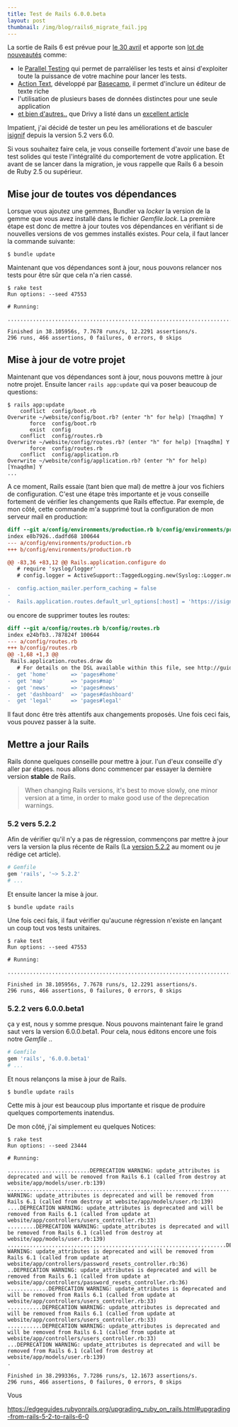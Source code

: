 ```yaml
---
title: Test de Rails 6.0.0.beta
layout: post
thumbnail: /img/blog/rails6_migrate_fail.jpg
---
```

La sortie de Rails 6 est prévue pour [le 30 avril](https://weblog.rubyonrails.org/2018/12/20/timeline-for-the-release-of-Rails-6-0/) et apporte son [lot de nouveautés](https://edgeguides.rubyonrails.org/6_0_release_notes.html) comme:

- le [Parallel Testing](https://edgeguides.rubyonrails.org/testing.html#parallel-testing) qui permet de parraléliser les tests et ainsi d'exploiter toute la puissance de votre machine pour lancer les tests.
- [Action Text](https://edgeguides.rubyonrails.org/action_text_overview.html), développé par [Basecamp](https://basecamp.com/), il permet d'inclure un éditeur de texte riche
- l'utilisation de plusieurs bases de données distinctes pour une seule application
- [et bien d'autres..](https://weblog.rubyonrails.org/2019/1/18/Rails-6-0-Action-Mailbox-Action-Text-Multiple-DBs-Parallel-Testing/) que Drivy a listé dans un [excellent article](https://drivy.engineering/rails-6-unnoticed-features/)

Impatient, j'ai décidé de tester un peu les améliorations et de basculer [isignif](https://isignif.fr) depuis la version 5.2 vers 6.0.

Si vous souhaitez faire cela, je vous conseille fortement d'avoir une base de test solides qui teste l'intégralité du comportement de votre application. Et avant de se lancer dans la migration, je vous rappelle que Rails 6 a besoin de Ruby 2.5 ou supérieur. 


## Mise  jour de toutes vos dépendances

Lorsque vous ajoutez une gemmes, Bundler va _locker_ la version de la gemme que vous avez installé dans le fichier _Gemfile.lock_. La première étape est donc de mettre à jour toutes vos dépendances en vérifiant si de nouvelles versions de vos gemmes installés existes. Pour cela, il faut lancer la commande suivante:

~~~
$ bundle update
~~~

Maintenant que vos dépendances sont à jour, nous pouvons relancer nos tests pour être sûr que cela n'a rien cassé.

~~~
$ rake test
Run options: --seed 47553

# Running:

........................................................................................................................................................................................................................................................................................................

Finished in 38.105956s, 7.7678 runs/s, 12.2291 assertions/s.
296 runs, 466 assertions, 0 failures, 0 errors, 0 skips
~~~

## Mise à jour de votre projet

Maintenant que vos dépendances sont à jour, nous pouvons mettre à jour notre projet.
Ensuite lancer `rails app:update` qui va poser beaucoup de questions:


~~~
$ rails app:update
    conflict  config/boot.rb
Overwrite ~/website/config/boot.rb? (enter "h" for help) [Ynaqdhm] Y
       force  config/boot.rb
       exist  config
    conflict  config/routes.rb
Overwrite ~/website/config/routes.rb? (enter "h" for help) [Ynaqdhm] Y
       force  config/routes.rb
    conflict  config/application.rb
Overwrite ~/website/config/application.rb? (enter "h" for help) [Ynaqdhm] Y
...
~~~

A ce moment, Rails essaie (tant bien que mal) de mettre à jour vos fichiers de configuration. C'est une étape très importante et je vous conseille fortement de vérifier les changements que Rails effectue. Par exemple, de mon côté, cette commande m'a supprimé tout la configuration de mon serveur mail en production:


~~~diff
diff --git a/config/environments/production.rb b/config/environments/production.rb
index e8b7926..dadfd68 100644
--- a/config/environments/production.rb
+++ b/config/environments/production.rb

@@ -83,36 +83,12 @@ Rails.application.configure do
   # require 'syslog/logger'
   # config.logger = ActiveSupport::TaggedLogging.new(Syslog::Logger.new 'app-name')

-  config.action_mailer.perform_caching = false
-
-  Rails.application.routes.default_url_options[:host] = 'https://isignif.fr'
~~~

ou encore de supprimer toutes les routes:

~~~diff
diff --git a/config/routes.rb b/config/routes.rb
index e24bfb3..787824f 100644
--- a/config/routes.rb
+++ b/config/routes.rb
@@ -1,68 +1,3 @@
 Rails.application.routes.draw do
   # For details on the DSL available within this file, see http://guides.rubyonrails.org/routing.html
-  get 'home'       => 'pages#home'
-  get 'map'        => 'pages#map'
-  get 'news'       => 'pages#news'
-  get 'dashboard'  => 'pages#dashboard'
-  get 'legal'      => 'pages#legal'
~~~

Il faut donc être très attentifs aux changements proposés. Une fois ceci fais, vous pouvez passer à la suite.

## Mettre a jour Rails

Rails donne quelques conseille pour mettre à jour. l'un d'eux conseille d'y aller par étapes. nous allons donc commencer par essayer la dernière version **stable** de Rails.

> When changing Rails versions, it's best to move slowly, one minor version at a time, in order to make good use of the deprecation warnings.

### 5.2 vers 5.2.2


Afin de vérifier qu'il n'y a pas de régression, commençons par mettre à jour vers la version la plus récente de Rails (La [version 5.2.2](https://rubygems.org/gems/rails/versions/5.2.2) au moment ou je rédige cet article).

~~~ruby
# Gemfile
gem 'rails', '~> 5.2.2'
# ...
~~~

Et ensuite lancer la mise à jour.

~~~
$ bundle update rails
~~~

Une fois ceci fais, il faut vérifier qu'aucune régression n'existe en lançant un coup tout vos tests unitaires.

~~~
$ rake test
Run options: --seed 47553

# Running:

........................................................................................................................................................................................................................................................................................................

Finished in 38.105956s, 7.7678 runs/s, 12.2291 assertions/s.
296 runs, 466 assertions, 0 failures, 0 errors, 0 skips
~~~


### 5.2.2 vers 6.0.0.beta1

ça y est, nous y somme presque. Nous pouvons maintenant faire le grand saut vers la version 6.0.0.beta1. Pour cela, nous éditons encore une fois notre _Gemfile_ ..

~~~ruby
# Gemfile
gem 'rails', '6.0.0.beta1'
# ...
~~~

Et nous relançons la mise à jour de Rails.

~~~
$ bundle update rails
~~~

Cette mis à jour est beaucoup plus importante et risque de produire quelques comportements inatendus.

De mon côté, j'ai simplement eu quelques Notices:

~~~
$ rake test
Run options: --seed 23444

# Running:

..........................DEPRECATION WARNING: update_attributes is deprecated and will be removed from Rails 6.1 (called from destroy at website/app/models/user.rb:139)
...................................................................................................................................................DEPRECATION WARNING: update_attributes is deprecated and will be removed from Rails 6.1 (called from destroy at website/app/models/user.rb:139)
....DEPRECATION WARNING: update_attributes is deprecated and will be removed from Rails 6.1 (called from update at website/app/controllers/users_controller.rb:33)
.........DEPRECATION WARNING: update_attributes is deprecated and will be removed from Rails 6.1 (called from destroy at website/app/models/user.rb:139)
.....................................................................DEPRECATION WARNING: update_attributes is deprecated and will be removed from Rails 6.1 (called from update at website/app/controllers/password_resets_controller.rb:36)
..DEPRECATION WARNING: update_attributes is deprecated and will be removed from Rails 6.1 (called from update at website/app/controllers/password_resets_controller.rb:36)
.............DEPRECATION WARNING: update_attributes is deprecated and will be removed from Rails 6.1 (called from update at website/app/controllers/users_controller.rb:33)
...........DEPRECATION WARNING: update_attributes is deprecated and will be removed from Rails 6.1 (called from update at website/app/controllers/users_controller.rb:33)
...........DEPRECATION WARNING: update_attributes is deprecated and will be removed from Rails 6.1 (called from update at website/app/controllers/users_controller.rb:33)
...DEPRECATION WARNING: update_attributes is deprecated and will be removed from Rails 6.1 (called from destroy at website/app/models/user.rb:139)
.

Finished in 38.299336s, 7.7286 runs/s, 12.1673 assertions/s.
296 runs, 466 assertions, 0 failures, 0 errors, 0 skips
~~~

Vous

https://edgeguides.rubyonrails.org/upgrading_ruby_on_rails.html#upgrading-from-rails-5-2-to-rails-6-0
